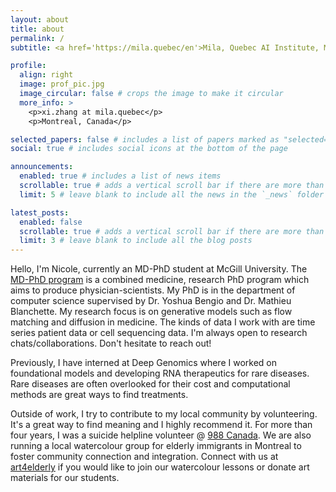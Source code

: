 ```yaml
---
layout: about
title: about
permalink: /
subtitle: <a href='https://mila.quebec/en'>Mila, Quebec AI Institute, McGill University</a>. 

profile:
  align: right
  image: prof_pic.jpg
  image_circular: false # crops the image to make it circular
  more_info: >
    <p>xi.zhang at mila.quebec</p>
    <p>Montreal, Canada</p>

selected_papers: false # includes a list of papers marked as "selected={true}"
social: true # includes social icons at the bottom of the page

announcements:
  enabled: true # includes a list of news items
  scrollable: true # adds a vertical scroll bar if there are more than 3 news items
  limit: 5 # leave blank to include all the news in the `_news` folder

latest_posts:
  enabled: false
  scrollable: true # adds a vertical scroll bar if there are more than 3 new posts items
  limit: 3 # leave blank to include all the blog posts
---
```


Hello, I'm Nicole, currently an MD-PhD student at McGill University. The [MD-PhD program](https://www.mcgill.ca/medadmissions/programs/mdcm-phd) is a combined medicine, research PhD program which aims to produce physician-scientists. My PhD is in the department of computer science supervised by Dr. Yoshua Bengio and Dr. Mathieu Blanchette. My research focus is on generative models such as flow matching and diffusion in medicine. The kinds of data I work with are time series patient data or cell sequencing data. I'm always open to research chats/collaborations. Don't hesitate to reach out!

Previously, I have interned at Deep Genomics where I worked on foundational models and developing RNA therapeutics for rare diseases. Rare diseases are often overlooked for their cost and computational methods are great ways to find treatments. 

Outside of work, I try to contribute to my local community by volunteering. It's a great way to find meaning and I highly recommend it. For more than four years, I was a suicide helpline volunteer @ [988 Canada](https://988.ca). We are also running a local watercolour group for elderly immigrants in Montreal to foster community connection and integration. Connect with us at [art4elderly](https://www.instagram.com/art4elderly/) if you would like to join our watercolour lessons or donate art materials for our students.
